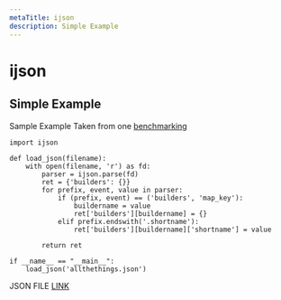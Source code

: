 ```yaml
---
metaTitle: ijson
description: Simple Example
---
```


# ijson




## Simple Example


Sample Example Taken from one [benchmarking](http://explique.me/Ijson/)

```
import ijson

def load_json(filename):
    with open(filename, 'r') as fd:
        parser = ijson.parse(fd)
        ret = {'builders': {}}
        for prefix, event, value in parser:
            if (prefix, event) == ('builders', 'map_key'):
                buildername = value
                ret['builders'][buildername] = {}
            elif prefix.endswith('.shortname'):
                ret['builders'][buildername]['shortname'] = value

        return ret

if __name__ == "__main__":
    load_json('allthethings.json')

```

JSON FILE [LINK](https://secure.pub.build.mozilla.org/builddata/reports/allthethings.json)

